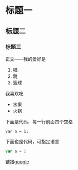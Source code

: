 # 标题一

## 标题二

### 标题三

正文——我的爱好是

1. 唱
2. 跳
3. 篮球

我喜欢吃

* 水果
* 火锅

下面是代码，每一行前面四个空格

    var a = 1;
    
下面也是代码，可指定语言

```javascript
var a = 1
```

链接[google](https://google.com)








